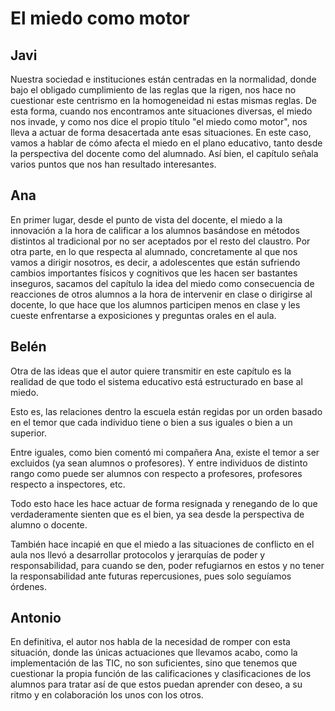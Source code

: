 # El miedo como motor 

## Javi
Nuestra sociedad e instituciones están centradas en la normalidad, donde bajo el obligado cumplimiento de las reglas que la rigen, nos hace no cuestionar este centrismo en la homogeneidad ni estas mismas reglas. 
De esta forma, cuando nos encontramos ante situaciones diversas, el miedo nos invade, y como nos dice el propio título "el miedo como motor", nos lleva a actuar de forma desacertada ante esas situaciones. En este caso, vamos a hablar de cómo afecta el miedo en el plano educativo, tanto desde la perspectiva del docente como del alumnado. Así bien, el capítulo señala varios puntos que nos han resultado interesantes.

## Ana
En primer lugar, desde el punto de vista del docente, el miedo a la innovación a la hora de calificar a los alumnos basándose en métodos distintos al tradicional por no ser aceptados por el resto del claustro. Por otra parte, en lo que respecta al alumnado, concretamente al que nos vamos a dirigir nosotros, es decir, a adolescentes que están sufriendo cambios importantes físicos y cognitivos que les hacen ser bastantes inseguros, sacamos del capítulo la idea del miedo como consecuencia de reacciones de otros alumnos a la hora de intervenir en clase o dirigirse al docente, lo que hace que los alumnos participen menos en clase y les cueste enfrentarse a exposiciones y preguntas orales en el aula.

## Belén
Otra de las ideas que el autor quiere transmitir en este capítulo es la realidad de que todo el sistema educativo está estructurado en base al miedo.

Esto es, las relaciones dentro la escuela están regidas por un orden basado en el temor que cada individuo tiene o bien a sus iguales o bien a un superior.

Entre iguales, como bien comentó mi compañera Ana, existe el temor a ser excluidos (ya sean alumnos o profesores). Y entre individuos de distinto rango como puede ser alumnos con respecto a profesores, profesores respecto a inspectores, etc.

Todo esto hace les hace actuar de forma resignada y renegando de lo que verdaderamente sienten que es el bien, ya sea desde la perspectiva de alumno o docente.

También hace incapié en que el miedo a las situaciones de conflicto en el aula nos llevó a desarrollar protocolos y jerarquías de poder y responsabilidad, para cuando se den, poder refugiarnos en estos y no tener la responsabilidad ante futuras repercusiones, pues solo seguíamos órdenes.

## Antonio
En definitiva, el autor nos habla de la necesidad de romper con esta situación, donde las únicas actuaciones que llevamos acabo, como la implementación de las TIC, no son suficientes, sino que tenemos que cuestionar la propia función de las calificaciones y clasificaciones de los alumnos para tratar así de que estos puedan aprender con deseo, a su ritmo y en colaboración los unos con los otros.